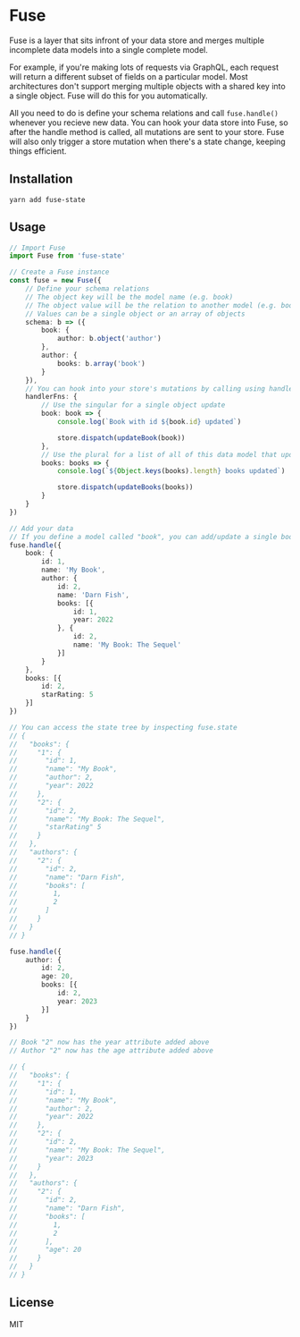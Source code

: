# Fuse
Fuse is a layer that sits infront of your data store and merges multiple incomplete data models into a single complete model.

For example, if you're making lots of requests via GraphQL, each request will return a different subset of fields on a particular model. Most architectures don't support merging multiple objects with a shared key into a single object. Fuse will do this for you automatically.

All you need to do is define your schema relations and call `fuse.handle()` whenever you recieve new data. You can hook your data store into Fuse, so after the handle method is called, all mutations are sent to your store. Fuse will also only trigger a store mutation when there's a state change, keeping things efficient.

## Installation
```
yarn add fuse-state
```

## Usage
```ts
// Import Fuse
import Fuse from 'fuse-state'

// Create a Fuse instance
const fuse = new Fuse({
	// Define your schema relations
	// The object key will be the model name (e.g. book)
	// The object value will be the relation to another model (e.g. book.author = author)
	// Values can be a single object or an array of objects
	schema: b => ({
		book: {
			author: b.object('author')
		},
		author: {
			books: b.array('book')
		}
	}),
	// You can hook into your store's mutations by calling using handler functions
	handlerFns: {
		// Use the singular for a single object update
		book: book => {
			console.log(`Book with id ${book.id} updated`)

			store.dispatch(updateBook(book))
		},
		// Use the plural for a list of all of this data model that updated
		books: books => {
			console.log(`${Object.keys(books).length} books updated`)

			store.dispatch(updateBooks(books))
		}
	}
})

// Add your data
// If you define a model called "book", you can add/update a single book via "book" or an array via "books"
fuse.handle({
	book: {
		id: 1,
		name: 'My Book',
		author: {
			id: 2,
			name: 'Darn Fish',
			books: [{
				id: 1,
				year: 2022
			}, {
				id: 2,
				name: 'My Book: The Sequel'
			}]
		}
	},
	books: [{
		id: 2,
		starRating: 5
	}]
})

// You can access the state tree by inspecting fuse.state
// {
//   "books": {
//     "1": {
//       "id": 1,
//       "name": "My Book",
//       "author": 2,
//       "year": 2022
//     },
//     "2": {
//       "id": 2,
//       "name": "My Book: The Sequel",
//       "starRating" 5
//     }
//   },
//   "authors": {
//     "2": {
//       "id": 2,
//       "name": "Darn Fish",
//       "books": [
//         1,
//         2
//       ]
//     }
//   }
// }

fuse.handle({
	author: {
		id: 2,
		age: 20,
		books: [{
			id: 2,
			year: 2023
		}]
	}
})

// Book "2" now has the year attribute added above
// Author "2" now has the age attribute added above

// {
//   "books": {
//     "1": {
//       "id": 1,
//       "name": "My Book",
//       "author": 2,
//       "year": 2022
//     },
//     "2": {
//       "id": 2,
//       "name": "My Book: The Sequel",
//       "year": 2023
//     }
//   },
//   "authors": {
//     "2": {
//       "id": 2,
//       "name": "Darn Fish",
//       "books": [
//         1,
//         2
//       ],
//       "age": 20
//     }
//   }
// }

```

## License
MIT
